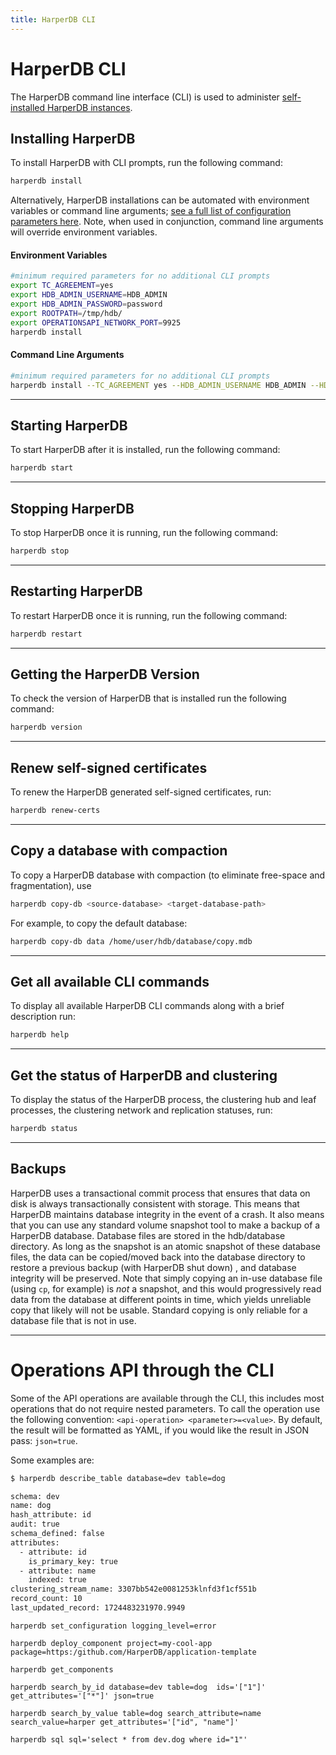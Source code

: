 ```yaml
---
title: HarperDB CLI
---
```


# HarperDB CLI

The HarperDB command line interface (CLI) is used to administer [self-installed HarperDB instances](./install-harperdb/).

## Installing HarperDB

To install HarperDB with CLI prompts, run the following command:

```bash
harperdb install
```

Alternatively, HarperDB installations can be automated with environment variables or command line arguments; [see a full list of configuration parameters here](./configuration#using-the-configuration-file-and-naming-conventions). Note, when used in conjunction, command line arguments will override environment variables.

#### Environment Variables

```bash
#minimum required parameters for no additional CLI prompts
export TC_AGREEMENT=yes
export HDB_ADMIN_USERNAME=HDB_ADMIN
export HDB_ADMIN_PASSWORD=password
export ROOTPATH=/tmp/hdb/
export OPERATIONSAPI_NETWORK_PORT=9925
harperdb install
```

#### Command Line Arguments

```bash
#minimum required parameters for no additional CLI prompts
harperdb install --TC_AGREEMENT yes --HDB_ADMIN_USERNAME HDB_ADMIN --HDB_ADMIN_PASSWORD password --ROOTPATH /tmp/hdb/ --OPERATIONSAPI_NETWORK_PORT 9925
```

***

## Starting HarperDB

To start HarperDB after it is installed, run the following command:

```bash
harperdb start
```

***

## Stopping HarperDB

To stop HarperDB once it is running, run the following command:

```bash
harperdb stop
```

***

## Restarting HarperDB

To restart HarperDB once it is running, run the following command:

```bash
harperdb restart
```
***

## Getting the HarperDB Version

To check the version of HarperDB that is installed run the following command:

```bash
harperdb version
```
***

## Renew self-signed certificates

To renew the HarperDB generated self-signed certificates, run:

```bash
harperdb renew-certs
```

***

## Copy a database with compaction

To copy a HarperDB database with compaction (to eliminate free-space and fragmentation), use 

```bash
harperdb copy-db <source-database> <target-database-path>
```
For example, to copy the default database:
```bash
harperdb copy-db data /home/user/hdb/database/copy.mdb
```


***

## Get all available CLI commands

To display all available HarperDB CLI commands along with a brief description run:

```bash
harperdb help
```
***

## Get the status of HarperDB and clustering

To display the status of the HarperDB process, the clustering hub and leaf processes, the clustering network and replication statuses, run:

```bash
harperdb status
```

***

## Backups

HarperDB uses a transactional commit process that ensures that data on disk is always transactionally consistent with storage. This means that HarperDB maintains database integrity in the event of a crash. It also means that you can use any standard volume snapshot tool to make a backup of a HarperDB database. Database files are stored in the hdb/database directory. As long as the snapshot is an atomic snapshot of these database files, the data can be copied/moved back into the database directory to restore a previous backup (with HarperDB shut down) , and database integrity will be preserved. Note that simply copying an in-use database file (using `cp`, for example) is _not_ a snapshot, and this would progressively read data from the database at different points in time, which yields unreliable copy that likely will not be usable. Standard copying is only reliable for a database file that is not in use.

***

# Operations API through the CLI

Some of the API operations are available through the CLI, this includes most operations that do not require nested parameters. 
To call the operation use the following convention: `<api-operation> <parameter>=<value>`. 
By default, the result will be formatted as YAML, if you would like the result in JSON pass: `json=true`.

Some examples are:

```bash
$ harperdb describe_table database=dev table=dog

schema: dev
name: dog
hash_attribute: id
audit: true
schema_defined: false
attributes:
  - attribute: id
    is_primary_key: true
  - attribute: name
    indexed: true
clustering_stream_name: 3307bb542e0081253klnfd3f1cf551b
record_count: 10
last_updated_record: 1724483231970.9949
```

`harperdb set_configuration logging_level=error`

`harperdb deploy_component project=my-cool-app package=https:/github.com/HarperDB/application-template`

`harperdb get_components`

`harperdb search_by_id database=dev table=dog  ids='["1"]' get_attributes='["*"]' json=true`

`harperdb search_by_value table=dog search_attribute=name search_value=harper get_attributes='["id", "name"]'`

`harperdb sql sql='select * from dev.dog where id="1"'`
